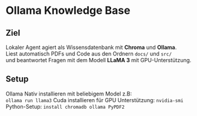 # Ollama Knowledge Base
## Ziel
Lokaler Agent agiert als Wissensdatenbank mit **Chroma** und **Ollama**.  
Liest automatisch PDFs und Code aus den Ordnern `docs/` und `src/`  
und beantwortet Fragen mit dem Modell **LLaMA 3** mit GPU-Unterstützung.

## Setup
Ollama Nativ installieren mit beliebigem Model z.B:  
```ollama run llama3```
Cuda installieren für GPU Unterstützung:
```nvidia-smi```
Python-Setup:
```install chromadb ollama PyPDF2```
